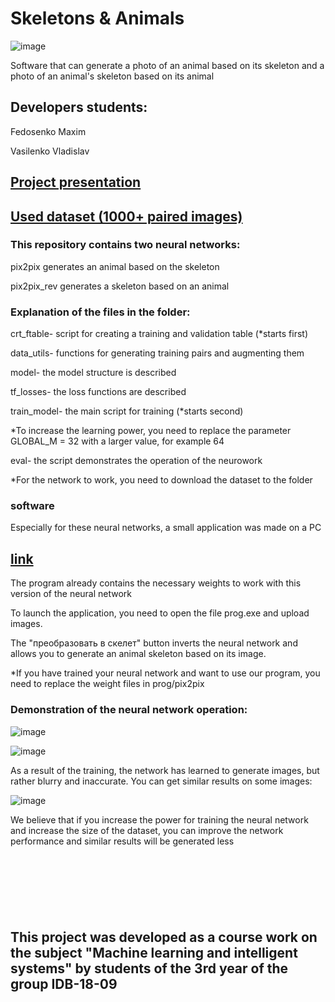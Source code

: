 # Skeletons & Animals

![image](https://user-images.githubusercontent.com/59373737/120549838-c3422900-c3fc-11eb-852e-345b29f54a38.png)


Software that can generate a photo of an animal based on its skeleton and a photo of an animal's skeleton based on its animal


## Developers students: 

Fedosenko Maxim 

Vasilenko Vladislav

## [Project presentation](https://docs.google.com/presentation/d/1u2XB4frWrKLC3IF9PyfLpp70SFf2xA6u/edit#slide=id.p1)

## [Used dataset (1000+ paired images)](https://drive.google.com/drive/u/0/folders/1I8upXHQT9WA9wT2T8k0IO6OiQajv_AB-)

### This repository contains two neural networks:

pix2pix generates an animal based on the skeleton

pix2pix_rev generates a skeleton based on an animal

### Explanation of the files in the folder:

crt_ftable- script for creating a training and validation table (*starts first)

data_utils- functions for generating training pairs and augmenting them

model- the model structure is described

tf_losses- the loss functions are described

train_model- the main script for training (*starts second)

*To increase the learning power, you need to replace the parameter GLOBAL_M = 32  with a larger value, for example 64


eval- the script demonstrates the operation of the neurowork

*For the network to work, you need to download the dataset to the folder


### software

Especially for these neural networks, a small application was made on a PC

## [link](https://drive.google.com/drive/u/0/folders/1PXJF2LKQo4GgF8Ba_iF4qwESzwcyU7i8)   

The program already contains the necessary weights to work with this version of the neural network

To launch the application, you need to open the file prog.exe and upload images. 

The "преобразовать в скелет" button inverts the neural network and allows you to generate an animal skeleton based on its image.

*If you have trained your neural network and want to use our program, you need to replace the weight files in prog/pix2pix

### Demonstration of the neural network operation:

![image](https://user-images.githubusercontent.com/59373737/120548940-a0634500-c3fb-11eb-9d91-dcd2c7beaeee.png)


![image](https://user-images.githubusercontent.com/59373737/120548989-abb67080-c3fb-11eb-8011-e9f825502320.png)


As a result of the training, the network has learned to generate images, but rather blurry and inaccurate. You can get similar results on some images:

![image](https://user-images.githubusercontent.com/59373737/120549128-d1dc1080-c3fb-11eb-85ed-253af139a973.png)

We believe that if you increase the power for training the neural network and increase the size of the dataset, you can improve the network performance and similar results will be generated less

<br><br><br>
------------------------------------------------------------------------------

## This project was developed as a course work on the subject "Machine learning and intelligent systems" by students of the 3rd year of the group IDB-18-09


